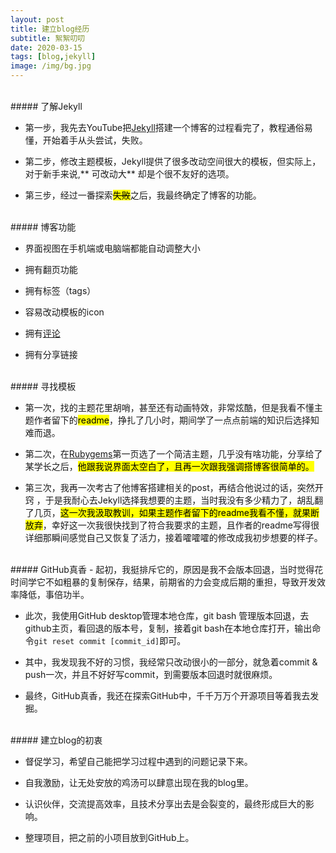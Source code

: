 ```yaml
---
layout: post
title: 建立blog经历
subtitle: 絮絮叨叨 
date: 2020-03-15 
tags: [blog,jekyll]
image: /img/bg.jpg
---
```


<br>
##### 了解Jekyll

- 第一步，我先去YouTube把[Jekyll][Jekyll]搭建一个博客的过程看完了，教程通俗易懂，开始着手从头尝试，失败。

- 第二步，修改主题模板，Jekyll提供了很多改动空间很大的模板，但实际上，对于新手来说,** 可改动大** 却是个很不友好的选项。

- 第三步，经过一番探索<mark>~~失败~~</mark>之后，我最终确定了博客的功能。


<br>
##### 博客功能


- 界面视图在手机端或电脑端都能自动调整大小

- 拥有翻页功能

- 拥有标签（tags）

- 容易改动模板的icon

- 拥有[评论][disqus]

- 拥有分享链接

<br>
##### 寻找模板

- 第一次，找的主题花里胡哨，甚至还有动画特效，非常炫酷，但是我看不懂主题作者留下的<mark>readme</mark>，挣扎了几小时，期间学了一点点前端的知识后选择知难而退。

- 第二次，在[Rubygems][Rubygems]第一页选了一个简洁主题，几乎没有啥功能，分享给了某学长之后，<mark>他跟我说界面太空白了，且再一次跟我强调搭博客很简单的。</mark>

- 第三次，我再一次考古了他博客搭建相关的post，再结合他说过的话，突然开窍 ，于是我耐心去Jekyll选择我想要的主题，当时我没有多少精力了，胡乱翻了几页，<mark>这一次我汲取教训，如果主题作者留下的readme我看不懂，就果断放弃</mark>，幸好这一次我很快找到了符合我要求的主题，且作者的readme写得很详细那瞬间感觉自己又恢复了活力，接着嚯嚯嚯的修改成我初步想要的样子。

<br>
##### GitHub真香
- 起初，我挺排斥它的，原因是我不会版本回退，当时觉得花时间学它不如粗暴的复制保存，结果，前期省的力会变成后期的重担，导致开发效率降低，事倍功半。

- 此次，我使用GitHub desktop管理本地仓库，git bash 管理版本回退，去github主页，看回退的版本号，复制，接着git bash在本地仓库打开，输出命令`git reset commit [commit_id]`即可。

- 其中，我发现我不好的习惯，我经常只改动很小的一部分，就急着commit & push一次，并且不好好写commit，到需要版本回退时就很麻烦。

- 最终，GitHub真香，我还在探索GitHub中，千千万万个开源项目等着我去发掘。

<br>
##### 建立blog的初衷

- 督促学习，希望自己能把学习过程中遇到的问题记录下来。

- 自我激励，让无处安放的鸡汤可以肆意出现在我的blog里。

- 认识伙伴，交流提高效率，且技术分享出去是会裂变的，最终形成巨大的影响。

- 整理项目，把之前的小项目放到GitHub上。

[Jekyll]: https://www.youtube.com/watch?v=bDQsGdCWv4I&list=PLLAZ4kZ9dFpOPV5C5Ay0pHaa0RJFhcmcB&index=12
[disqus]: https://desiredpersona.com/disqus-comments-jekyll/
[Rubygems]: https://rubygems.org/



